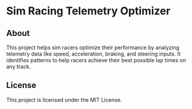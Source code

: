 # Sim Racing Telemetry Optimizer

## About
This project helps sim racers optimize their performance by analyzing telemetry data like speed, acceleration, braking, and steering inputs. It identifies patterns to help racers achieve their best possible lap times on any track.

## License
This project is licensed under the MIT License.